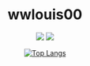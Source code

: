 <h1 align="center"> wwlouis00 </h1>
<div align="center">
<picture>
<source 
  srcset="https://github-readme-stats.vercel.app/api?username=wwlouis00&show_icons=true&theme=radical"
  media="(prefers-color-scheme: dark)"
/>
<!-- <source
  srcset="https://github-readme-stats.vercel.app/api?username=wwlouis00&show_icons=true&theme=radical"
  media="(prefers-color-scheme: light), (prefers-color-scheme: no-preference)"
/> -->
<img src="https://github-readme-stats.vercel.app/api?username=wwlouis00&show_icons=true"/>
</picture>

<img  src="https://activity-graph.herokuapp.com/graph?username=wwlouis00&theme=minimal" />

[![Top Langs](https://github-readme-stats.vercel.app/api/top-langs/?username=wwlouis00&layout=compact)](https://github.com/wwlouis00/github-readme-stats)
</div>